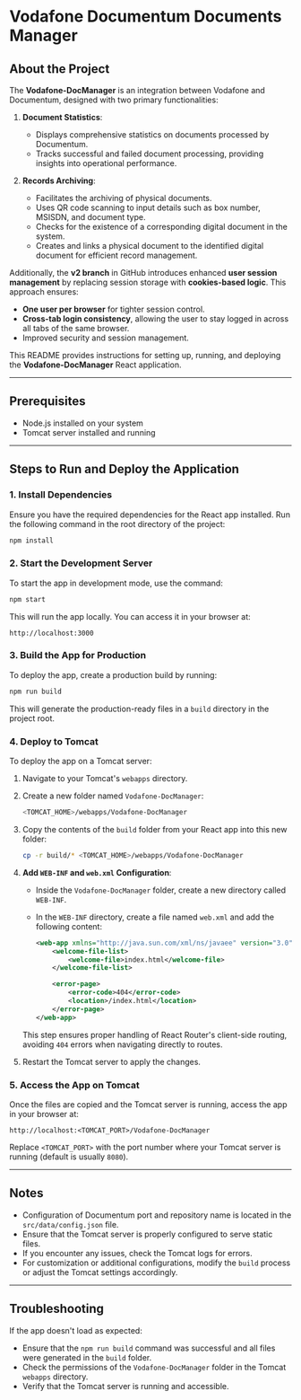 # Vodafone Documentum Documents Manager

## About the Project

The **Vodafone-DocManager** is an integration between Vodafone and Documentum, designed with two primary functionalities:

1. **Document Statistics**:
   - Displays comprehensive statistics on documents processed by Documentum.
   - Tracks successful and failed document processing, providing insights into operational performance.

2. **Records Archiving**:
   - Facilitates the archiving of physical documents.
   - Uses QR code scanning to input details such as box number, MSISDN, and document type.
   - Checks for the existence of a corresponding digital document in the system.
   - Creates and links a physical document to the identified digital document for efficient record management.

Additionally, the **v2 branch** in GitHub introduces enhanced **user session management** by replacing session storage with **cookies-based logic**. This approach ensures:

- **One user per browser** for tighter session control.
- **Cross-tab login consistency**, allowing the user to stay logged in across all tabs of the same browser.
- Improved security and session management.

This README provides instructions for setting up, running, and deploying the **Vodafone-DocManager** React application.

---

## Prerequisites

- Node.js installed on your system
- Tomcat server installed and running

---

## Steps to Run and Deploy the Application

### 1. Install Dependencies

Ensure you have the required dependencies for the React app installed. Run the following command in the root directory of the project:

```bash
npm install
```

### 2. Start the Development Server

To start the app in development mode, use the command:

```bash
npm start
```

This will run the app locally. You can access it in your browser at:

```
http://localhost:3000
```

### 3. Build the App for Production

To deploy the app, create a production build by running:

```bash
npm run build
```

This will generate the production-ready files in a `build` directory in the project root.

### 4. Deploy to Tomcat

To deploy the app on a Tomcat server:

1. Navigate to your Tomcat's `webapps` directory.
2. Create a new folder named `Vodafone-DocManager`:
   ```bash
   <TOMCAT_HOME>/webapps/Vodafone-DocManager
   ```
3. Copy the contents of the `build` folder from your React app into this new folder:
   ```bash
   cp -r build/* <TOMCAT_HOME>/webapps/Vodafone-DocManager
   ```
4. **Add `WEB-INF` and `web.xml` Configuration**:
   
   - Inside the `Vodafone-DocManager` folder, create a new directory called `WEB-INF`.
   - In the `WEB-INF` directory, create a file named `web.xml` and add the following content:
     
     ```xml
     <web-app xmlns="http://java.sun.com/xml/ns/javaee" version="3.0">
         <welcome-file-list>
             <welcome-file>index.html</welcome-file>
         </welcome-file-list>

         <error-page>
             <error-code>404</error-code>
             <location>/index.html</location>
         </error-page>
     </web-app>
     ```

   This step ensures proper handling of React Router's client-side routing, avoiding `404` errors when navigating directly to routes.

5. Restart the Tomcat server to apply the changes.

### 5. Access the App on Tomcat

Once the files are copied and the Tomcat server is running, access the app in your browser at:

```
http://localhost:<TOMCAT_PORT>/Vodafone-DocManager
```

Replace `<TOMCAT_PORT>` with the port number where your Tomcat server is running (default is usually `8080`).

---

## Notes

- Configuration of Documentum port and repository name is located in the `src/data/config.json` file.
- Ensure that the Tomcat server is properly configured to serve static files.
- If you encounter any issues, check the Tomcat logs for errors.
- For customization or additional configurations, modify the `build` process or adjust the Tomcat settings accordingly.

---

## Troubleshooting

If the app doesn't load as expected:

- Ensure that the `npm run build` command was successful and all files were generated in the `build` folder.
- Check the permissions of the `Vodafone-DocManager` folder in the Tomcat `webapps` directory.
- Verify that the Tomcat server is running and accessible.